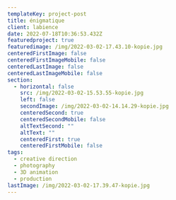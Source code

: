 ```yaml
---
templateKey: project-post
title: énigmatique
client: labience
date: 2022-07-18T10:36:53.432Z
featuredproject: true
featuredimage: /img/2022-03-02-17.43.10-kopie.jpg
centeredFirstImage: false
centeredFirstImageMobile: false
centeredLastImage: false
centeredLastImageMobile: false
section:
  - horizontal: false
    src: /img/2022-03-02-15.53.55-kopie.jpg
    left: false
    secondImage: /img/2022-03-02-14.14.29-kopie.jpg
    centeredSecond: true
    centeredSecondMobile: false
    altTextSecond: ""
    altText: ""
    centeredFirst: true
    centeredFirstMobile: false
tags:
  - creative direction
  - photography
  - 3D animation
  - production
lastImage: /img/2022-03-02-17.39.47-kopie.jpg
---
```

